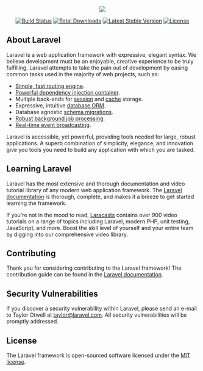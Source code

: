 <p align="center"><img src="https://github.com/PHPMap/bot/blob/master/public/img/github_bot_love.png"></p>

<p align="center">
<a href="https://travis-ci.org/PHPMap/bot"><img src="https://travis-ci.org/PHPMap/bot.svg" alt="Build Status"></a>
<a href="https://packagist.org/packages/phpmap/bot"><img src="https://poser.pugx.org/phpmap/bot/d/total.svg" alt="Total Downloads"></a>
<a href="https://packagist.org/packages/phpmap/bot"><img src="https://poser.pugx.org/phpmap/bot/v/stable.svg" alt="Latest Stable Version"></a>
<a href="https://packagist.org/packages/phpmap/bot"><img src="https://poser.pugx.org/phpmap/bot/license.svg" alt="License"></a>
</p>

## About Laravel

Laravel is a web application framework with expressive, elegant syntax. We believe development must be an enjoyable, creative experience to be truly fulfilling. Laravel attempts to take the pain out of development by easing common tasks used in the majority of web projects, such as:

- [Simple, fast routing engine](https://laravel.com/docs/routing).
- [Powerful dependency injection container](https://laravel.com/docs/container).
- Multiple back-ends for [session](https://laravel.com/docs/session) and [cache](https://laravel.com/docs/cache) storage.
- Expressive, intuitive [database ORM](https://laravel.com/docs/eloquent).
- Database agnostic [schema migrations](https://laravel.com/docs/migrations).
- [Robust background job processing](https://laravel.com/docs/queues).
- [Real-time event broadcasting](https://laravel.com/docs/broadcasting).

Laravel is accessible, yet powerful, providing tools needed for large, robust applications. A superb combination of simplicity, elegance, and innovation give you tools you need to build any application with which you are tasked.

## Learning Laravel

Laravel has the most extensive and thorough documentation and video tutorial library of any modern web application framework. The [Laravel documentation](https://laravel.com/docs) is thorough, complete, and makes it a breeze to get started learning the framework.

If you're not in the mood to read, [Laracasts](https://laracasts.com) contains over 900 video tutorials on a range of topics including Laravel, modern PHP, unit testing, JavaScript, and more. Boost the skill level of yourself and your entire team by digging into our comprehensive video library.

## Contributing

Thank you for considering contributing to the Laravel framework! The contribution guide can be found in the [Laravel documentation](http://laravel.com/docs/contributions).

## Security Vulnerabilities

If you discover a security vulnerability within Laravel, please send an e-mail to Taylor Otwell at taylor@laravel.com. All security vulnerabilities will be promptly addressed.

## License

The Laravel framework is open-sourced software licensed under the [MIT license](http://opensource.org/licenses/MIT).
